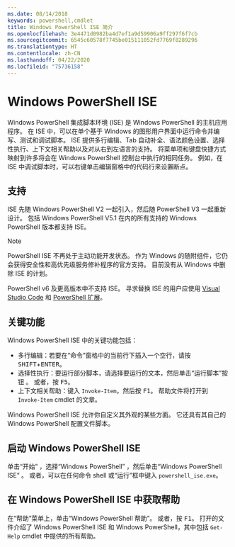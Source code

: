 ```yaml
---
ms.date: 08/14/2018
keywords: powershell,cmdlet
title: Windows PowerShell ISE 简介
ms.openlocfilehash: 3e4471d0982ba4d7ef1a9d59906a9ff297f6f7cb
ms.sourcegitcommit: 6545c60578f7745be015111052fd7769f8289296
ms.translationtype: HT
ms.contentlocale: zh-CN
ms.lasthandoff: 04/22/2020
ms.locfileid: "75736158"
---
```

# <a name="the-windows-powershell-ise"></a>Windows PowerShell ISE

Windows PowerShell 集成脚本环境 (ISE) 是 Windows PowerShell 的主机应用程序。 在 ISE 中，可以在单个基于 Windows 的图形用户界面中运行命令并编写、测试和调试脚本。 ISE 提供多行编辑、Tab 自动补全、语法颜色设置、选择性执行、上下文相关帮助以及对从右到左语言的支持。 将菜单项和键盘快捷方式映射到许多将会在 Windows PowerShell 控制台中执行的相同任务。 例如，在 ISE 中调试脚本时，可以右键单击编辑窗格中的代码行来设置断点。

## <a name="support"></a>支持

ISE 先随 Windows PowerShell V2 一起引入，然后随 PowerShell V3 一起重新设计。 包括 Windows PowerShell V5.1 在内的所有支持的 Windows PowerShell 版本都支持 ISE。

> [!NOTE]
> PowerShell ISE 不再处于主动功能开发状态。 作为 Windows 的随附组件，它仍会获得安全性和高优先级服务修补程序的官方支持。
> 目前没有从 Windows 中删除 ISE 的计划。
>
> PowerShell v6 及更高版本中不支持 ISE。 寻求替换 ISE 的用户应使用 [Visual Studio Code](https://code.visualstudio.com/) 和 [PowerShell 扩展](https://marketplace.visualstudio.com/items?itemName=ms-vscode.PowerShell)。

## <a name="key-features"></a>关键功能

Windows PowerShell ISE 中的关键功能包括：

- 多行编辑：若要在“命令”窗格中的当前行下插入一个空行，请按 <kbd>SHIFT</kbd>+<kbd>ENTER</kbd>。
- 选择性执行：要运行部分脚本，请选择要运行的文本，然后单击“运行脚本”按钮  。 或者，按 <kbd>F5</kbd>。
- 上下文相关帮助：键入 `Invoke-Item`，然后按 <kbd>F1</kbd>。 帮助文件将打开到 `Invoke-Item` cmdlet 的文章。

Windows PowerShell ISE 允许你自定义其外观的某些方面。 它还具有其自己的 Windows PowerShell 配置文件脚本。

## <a name="to-start-the-windows-powershell-ise"></a>启动 Windows PowerShell ISE

单击“开始”  ，选择“Windows PowerShell”  ，然后单击“Windows PowerShell ISE”  。
或者，可以在任何命令 shell 或“运行”框中键入 `powershell_ise.exe`。

## <a name="to-get-help-in-the-windows-powershell-ise"></a>在 Windows PowerShell ISE 中获取帮助

在“帮助”菜单上，单击“Windows PowerShell 帮助”。   或者，按 <kbd>F1</kbd>。 打开的文件介绍了 Windows PowerShell ISE 和 Windows PowerShell，其中包括 `Get-Help` cmdlet 中提供的所有帮助。
